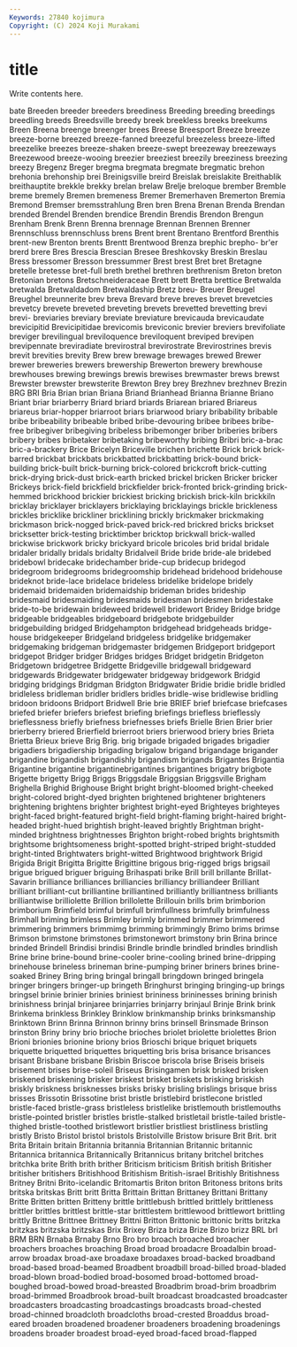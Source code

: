 ```yaml
---
Keywords: 27840 kojimura
Copyright: (C) 2024 Koji Murakami
---
```


# title

Write contents here.



bate Breeden breeder breeders breediness Breeding breeding breedings breedling
breeds Breedsville breedy breek breekless breeks breekums Breen Breena breenge
breenger brees Breese Breesport Breeze breeze breeze-borne breezed breeze-fanned breezeful
breezeless breeze-lifted breezelike breezes breeze-shaken breeze-swept breezeway breezeways Breezewood breeze-wooing
breezier breeziest breezily breeziness breezing breezy Bregenz Breger bregma bregmata
bregmate bregmatic brehon brehonia brehonship brei Breinigsville breird Breislak breislakite
Breithablik breithauptite brekkle brekky brelan brelaw Brelje breloque brember Bremble
breme bremely Bremen bremeness Bremer Bremerhaven Bremerton Bremia Bremond Bremser
bremsstrahlung Bren bren Brena Brenan Brenda Brendan brended Brendel Brenden
brendice Brendin Brendis Brendon Brengun Brenham Brenk Brenn Brenna brennage
Brennan Brennen Brenner Brennschluss brennschluss brens Brent brent Brentano Brentford
Brenthis brent-new Brenton brents Brentt Brentwood Brenza brephic brepho- br'er
brerd brere Bres Brescia Brescian Bresee Breshkovsky Breskin Breslau Bress
bressomer Bresson bressummer Brest brest Bret bret Bretagne bretelle bretesse
bret-full breth brethel brethren brethrenism Breton breton Bretonian bretons Bretschneideraceae
Brett brett Bretta brettice Bretwalda bretwalda Bretwaldadom Bretwaldaship Bretz breu-
Breuer Breugel Breughel breunnerite brev breva Brevard breve breves brevet
brevetcies brevetcy brevete breveted breveting brevets brevetted brevetting brevi brevi-
breviaries breviary breviate breviature brevicauda brevicaudate brevicipitid Brevicipitidae brevicomis breviconic
brevier breviers brevifoliate breviger brevilingual breviloquence breviloquent breviped brevipen brevipennate
breviradiate brevirostral brevirostrate Brevirostrines brevis brevit brevities brevity Brew brew
brewage brewages brewed Brewer brewer breweries brewers brewership Brewerton brewery
brewhouse brewhouses brewing brewings brewis brewises brewmaster brews brewst Brewster
brewster brewsterite Brewton Brey brey Brezhnev brezhnev Brezin BRG BRI
Bria Brian brian Briana Briand Brianhead Brianna Brianne Briano Briant
briar briarberry Briard briard briards Briarean briared Briareus briareus briar-hopper
briarroot briars briarwood briary bribability bribable bribe bribeability bribeable bribed
bribe-devouring bribee bribees bribe-free bribegiver bribegiving bribeless bribemonger briber briberies
bribers bribery bribes bribetaker bribetaking bribeworthy bribing Bribri bric-a-brac bric-a-brackery
Brice Bricelyn Briceville brichen brichette Brick brick brick-barred brickbat brickbats
brickbatted brickbatting brick-bound brick-building brick-built brick-burning brick-colored brickcroft brick-cutting brick-drying
brick-dust brick-earth bricked brickel bricken Bricker bricker Brickeys brick-field brickfield
brickfielder brick-fronted brick-grinding brick-hemmed brickhood brickier brickiest bricking brickish brick-kiln
brickkiln bricklay bricklayer bricklayers bricklaying bricklayings brickle brickleness brickles bricklike
brickliner bricklining brickly brickmaker brickmaking brickmason brick-nogged brick-paved brick-red brickred
bricks brickset bricksetter brick-testing bricktimber bricktop brickwall brick-walled brickwise brickwork
bricky brickyard bricole bricoles brid bridal bridale bridaler bridally bridals
bridalty Bridalveil Bride bride bride-ale bridebed bridebowl bridecake bridechamber bride-cup
bridecup bridegod bridegroom bridegrooms bridegroomship bridehead bridehood bridehouse brideknot bride-lace
bridelace brideless bridelike bridelope bridely bridemaid bridemaiden bridemaidship brideman brides
brideship bridesmaid bridesmaiding bridesmaids bridesman bridesmen bridestake bride-to-be bridewain brideweed
bridewell bridewort Bridey Bridge bridge bridgeable bridgeables bridgeboard bridgebote bridgebuilder
bridgebuilding bridged Bridgehampton bridgehead bridgeheads bridge-house bridgekeeper Bridgeland bridgeless bridgelike
bridgemaker bridgemaking bridgeman bridgemaster bridgemen Bridgeport bridgeport bridgepot Bridger bridger
Bridges bridges Bridget bridgetin Bridgeton Bridgetown bridgetree Bridgette Bridgeville bridgewall
bridgeward bridgewards Bridgewater bridgewater bridgeway bridgework Bridgid bridging bridgings Bridgman
Bridgton Bridgwater Bridie bridie bridle bridled bridleless bridleman bridler bridlers
bridles bridle-wise bridlewise bridling bridoon bridoons Bridport Bridwell Brie brie
BRIEF brief briefcase briefcases briefed briefer briefers briefest briefing briefings
briefless brieflessly brieflessness briefly briefness briefnesses briefs Brielle Brien Brier
brier brierberry briered Brierfield brierroot briers brierwood briery bries Brieta
Brietta Brieux brieve Brig Brig. brig brigade brigaded brigades brigadier
brigadiers brigadiership brigading brigalow brigand brigandage brigander brigandine brigandish brigandishly
brigandism brigands Brigantes Brigantia Brigantine brigantine brigantinebrigantines brigantines brigatry brigbote
Brigette brigetty Brigg Briggs Briggsdale Briggsian Briggsville Brigham Brighella Brighid
Brighouse Bright bright bright-bloomed bright-cheeked bright-colored bright-dyed brighten brightened brightener
brighteners brightening brightens brighter brightest bright-eyed Brighteyes brighteyes bright-faced bright-featured
bright-field bright-flaming bright-haired bright-headed bright-hued brightish bright-leaved brightly Brightman bright-minded
brightness brightnesses Brighton bright-robed brights brightsmith brightsome brightsomeness bright-spotted bright-striped
bright-studded bright-tinted Brightwaters bright-witted Brightwood brightwork Brigid Brigida Brigit Brigitta
Brigitte Brigittine brigous brig-rigged brigs brigsail brigue brigued briguer briguing
Brihaspati brike Brill brill brillante Brillat-Savarin brilliance brilliances brilliancies brilliancy
brilliandeer Brilliant brilliant brilliant-cut brilliantine brilliantined brilliantly brilliantness brilliants brilliantwise
brilliolette Brillion brillolette Brillouin brills brim brimborion brimborium Brimfield brimful
brimfull brimfullness brimfully brimfulness Brimhall briming brimless Brimley brimly brimmed
brimmer brimmered brimmering brimmers brimmimg brimming brimmingly Brimo brims brimse
Brimson brimstone brimstones brimstonewort brimstony brin Brina brince brinded Brindell
Brindisi brindisi Brindle brindle brindled brindles brindlish Brine brine brine-bound
brine-cooler brine-cooling brined brine-dripping brinehouse brineless brineman brine-pumping briner briners
brines brine-soaked Briney Bring bring bringal bringall bringdown bringed bringela
bringer bringers bringer-up bringeth Bringhurst bringing bringing-up brings bringsel brinie
brinier brinies briniest brininess brininesses brining brinish brinishness brinjal brinjaree
brinjarries brinjarry brinjaul Brinje Brink brink Brinkema brinkless Brinkley Brinklow
brinkmanship brinks brinksmanship Brinktown Brinn Brinna Brinnon brinny brins brinsell
Brinsmade Brinson brinston Briny briny brio brioche brioches briolet briolette
briolettes Brion Brioni brionies brionine briony brios Brioschi brique briquet
briquets briquette briquetted briquettes briquetting bris brisa brisance brisances brisant
Brisbane brisbane Brisbin Briscoe briscola brise Briseis briseis brisement brises
brise-soleil Briseus Brisingamen brisk brisked brisken briskened briskening brisker briskest
brisket briskets brisking briskish briskly briskness brisknesses brisks brisky brisling
brislings brisque briss brisses Brissotin Brissotine brist bristle bristlebird bristlecone
bristled bristle-faced bristle-grass bristleless bristlelike bristlemouth bristlemouths bristle-pointed bristler bristles
bristle-stalked bristletail bristle-tailed bristle-thighed bristle-toothed bristlewort bristlier bristliest bristliness bristling
bristly Bristo Bristol bristol bristols Bristolville Bristow brisure Brit Brit.
brit Brita Britain britain Britannia britannia Britannian Britannic britannic Britannica
britannica Britannically Britannicus britany britchel britches britchka brite Brith brith
brither Briticism briticism British british Britisher britisher britishers Britishhood Britishism
British-israel Britishly Britishness Britney Britni Brito-icelandic Britomartis Briton briton Britoness
britons brits britska britskas Britt britt Britta Brittain Brittan Brittaney
Brittani Brittany Britte Britten britten Britteny brittle brittlebush brittled brittlely
brittleness brittler brittles brittlest brittle-star brittlestem brittlewood brittlewort brittling brittly
Brittne Brittnee Brittney Brittni Britton Brittonic brittonic britts britzka britzkas
britzska britzskas Brix Brixey Briza briza Brize Brizo brizz BRL
brl BRM BRN Brnaba Brnaby Brno Bro bro broach broached
broacher broachers broaches broaching Broad broad broadacre Broadalbin broad-arrow broadax
broad-axe broadaxe broadaxes broad-backed broadband broad-based broad-beamed Broadbent broadbill broad-billed
broad-bladed broad-blown broad-bodied broad-bosomed broad-bottomed broad-boughed broad-bowed broad-breasted Broadbrim broad-brim
broadbrim broad-brimmed Broadbrook broad-built broadcast broadcasted broadcaster broadcasters broadcasting broadcastings
broadcasts broad-chested broad-chinned broadcloth broadcloths broad-crested Broaddus broad-eared broaden broadened
broadener broadeners broadening broadenings broadens broader broadest broad-eyed broad-faced broad-flapped
